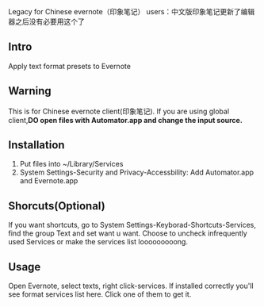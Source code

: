 Legacy for Chinese evernote（印象笔记） users：中文版印象笔记更新了编辑器之后没有必要用这个了

## Intro

Apply text format presets to Evernote  

## Warning

This is for Chinese evernote client(印象笔记). If you are using global client,**DO open files with Automator.app and change the input source.**

## Installation

1. Put files into ~/Library/Services 
2. System Settings-Security and Privacy-Accessbility: Add Automator.app and Evernote.app

## Shorcuts(Optional)
  
If you want shortcuts, go to System Settings-Keyborad-Shortcuts-Services, find
the group Text and set want u want. Choose to  uncheck infrequently used Services or make the services list looooooooong.

## Usage

Open Evernote, select texts, right click-services. If installed correctly
you'll see format services list here. Click one of them to get it.




